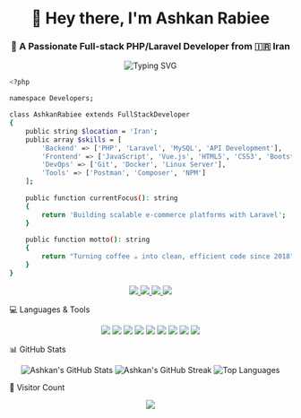 <h1 align="center">👋 Hey there, I'm <b>Ashkan Rabiee</b></h1>
<h3 align="center">🚀 A Passionate Full-stack PHP/Laravel Developer from 🇮🇷 Iran</h3>

<p align="center">
<img src="https://readme-typing-svg.herokuapp.com?font=Fira+Code&duration=4000&pause=500&center=true&vCenter=true&multiline=true&width=600&height=100&lines=Welcome+to+my+GitHub+profile!;I+love+Laravel+and+building+amazing+web+apps+🚀;Join+me+on+my+coding+journey!" alt="Typing SVG" />
</p>

```bash
<?php

namespace Developers;

class AshkanRabiee extends FullStackDeveloper
{
    public string $location = 'Iran';
    public array $skills = [
        'Backend' => ['PHP', 'Laravel', 'MySQL', 'API Development'],
        'Frontend' => ['JavaScript', 'Vue.js', 'HTML5', 'CSS3', 'Bootstrap'],
        'DevOps' => ['Git', 'Docker', 'Linux Server'],
        'Tools' => ['Postman', 'Composer', 'NPM']
    ];
    
    public function currentFocus(): string
    {
        return 'Building scalable e-commerce platforms with Laravel';
    }
    
    public function motto(): string
    {
        return "Turning coffee ☕ into clean, efficient code since 2018";
    }
}

```

<p align="center">
<a href="https://instagram.com/ashkan.rabiee" target="_blank">
<img src="https://img.shields.io/badge/-Instagram-E4405F?style=for-the-badge&logo=instagram&logoColor=white" />
</a>
<a href="https://linkedin.com/in/ashkan-rabiee" target="_blank">
<img src="https://img.shields.io/badge/-LinkedIn-0077B5?style=for-the-badge&logo=linkedin&logoColor=white" />
</a>
<a href="mailto:ashkanrabiee52@gmail.com">
<img src="https://img.shields.io/badge/-Email-D14836?style=for-the-badge&logo=gmail&logoColor=white" />
</a>
<a href="https://twitter.com/your_twitter" target="_blank">
<img src="https://img.shields.io/badge/-Twitter-1DA1F2?style=for-the-badge&logo=twitter&logoColor=white" />
</a>
</p>

💻 Languages & Tools
<p align="center">
<img src="https://img.shields.io/badge/-PHP-777BB4?style=for-the-badge&logo=php&logoColor=white" />
<img src="https://img.shields.io/badge/-Laravel-FF2D20?style=for-the-badge&logo=laravel&logoColor=white" />
<img src="https://img.shields.io/badge/-MySQL-00758F?style=for-the-badge&logo=mysql&logoColor=white" />
<img src="https://img.shields.io/badge/-JavaScript-F7DF1E?style=for-the-badge&logo=javascript&logoColor=black" />
<img src="https://img.shields.io/badge/-HTML5-E34F26?style=for-the-badge&logo=html5&logoColor=white" />
<img src="https://img.shields.io/badge/-CSS3-1572B6?style=for-the-badge&logo=css3&logoColor=white" />
<img src="https://img.shields.io/badge/-Bootstrap-563D7C?style=for-the-badge&logo=bootstrap&logoColor=white" />
<img src="https://img.shields.io/badge/-Postman-FF6C37?style=for-the-badge&logo=postman&logoColor=white" />
<img src="https://img.shields.io/badge/-Git-F05032?style=for-the-badge&logo=git&logoColor=white" />
</p>

📊 GitHub Stats
<p align="center">
<img src="https://github-readme-stats.vercel.app/api?username=ashkanrabiee&show_icons=true&theme=radical" alt="Ashkan's GitHub Stats" />
<img src="https://github-readme-streak-stats.herokuapp.com/?user=ashkanrabiee&theme=radical" alt="Ashkan's GitHub Streak" />
<img src="https://github-readme-stats.vercel.app/api/top-langs/?username=ashkanrabiee&layout=compact&theme=radical" alt="Top Languages" />
</p>

👀 Visitor Count
<p align="center">
<img src="https://komarev.com/ghpvc/?username=ashkanrabiee&label=Profile+Views&color=blue&style=flat" />
</p>


